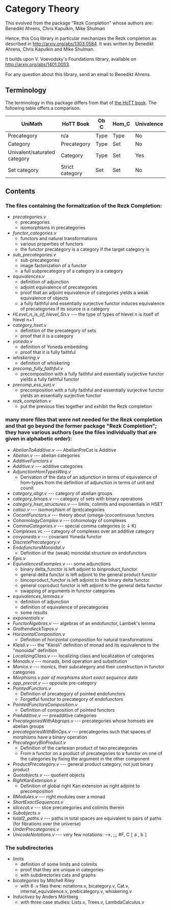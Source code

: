 Category Theory
===============

This evolved from the package "Rezk Completion" whose authors are: Benedikt Ahrens, Chris Kapulkin, Mike Shulman

Hence, this Coq library in particular mechanizes the Rezk completion as described in
http://arxiv.org/abs/1303.0584.
It was written by Benedikt Ahrens, Chris Kapulkin and Mike Shulman.

It builds upon V. Voevodsky's Foundations library, available on
http://arxiv.org/abs/1401.0053.

For any question about this library, send an email to Benedikt Ahrens.

## Terminology

The terminology in this package differs from that
of [the HoTT book](https://homotopytypetheory.org/book/).
The following table offers a comparison.

| UniMath                      | HoTT Book       | Ob C | Hom_C | Univalence |
|------------------------------|-----------------|------|-------|------------|
| Precategory                  | n/a             | Type | Type  | No         |
| Category                     | Precategory     | Type | Set   | No         |
| Univalent/saturated category | Category        | Type | Set   | Yes        |
| Set category                 | Strict category | Set  | Set   | No         |

## Contents

### The files containing the formalization of the Rezk Completion:

* *precategories.v*
  * precategories
  * isomorphisms in precategories
* *functor_categories.v*
  * functors and natural transformations
  * various properties of functors
  * the functor precategory is a category if the target category is
* *sub_precategories.v*
  * sub-precategories
  * image factorization of a functor
  * a full subprecategory of a category is a category
* *equivalences.v*
  * definition of adjunction
  * adjoint equivalence of precategories
  * proof that an adjoint equivalence of categories yields a weak equivalence of objects
  * a fully faithful and essentially surjective functor induces equivalence of precategories if its source is a category
* *HLevel_n_is_of_hlevel_Sn.v* --- the type of types of hlevel n is itself of hlevel n+1
* *category_hset.v*
  * definition of the precategory of sets
  * proof that it is a category
* *yoneda.v*
  * definition of Yoneda embedding
  * proof that it is fully faithful
* *whiskering.v*
  * definition of whiskering
* *precomp_fully_faithful.v*
  * precomposition with a fully faithful and essentially surjective functor yields a fully faithful functor
* *precomp_ess_surj.v*
  * precomposition with a fully faithful and essentially surjective functor yields an essentially surjective functor
* *rezk_completion.v*
  * put the previous files together and exhibit the Rezk completion

### many more files that were not needed for the Rezk completion and that go beyond the former package "Rezk Completion"; they have various authors (see the files individually that are given in alphabetic order):
* *AbelianToAdditive.v* --- AbelianPreCat is Additive
* *Abelian.v* --- abelian categories
* *AdditiveFunctors.v*
* *Additive.v* --- additive categories
* *AdjunctionHomTypesWeq.v*
  * Derivation of the data of an adjunction in terms of equivalence of hom-types from the definition of adjunction in terms of unit and counit
* *category_abgr.v* --- category of abelian groups
* *category_binops.v* --- category of sets with binary operations
* *category_hset_structures.v* --- limits, colimits and exponentials in HSET
* *catiso.v* --- isomorphism of (pre)categories
* *CocontFunctors.v* --- theory about (omega-)cocontinuous functors
* *CohomologyComplex.v* --- cohomology of complexes
* *CommaCategories.v* --- special comma categories (c ↓ K)
* *Complexes.v*c --- category of complexes over an additive category
* *covyoneda.v* --- covariant Yoneda functor
* *DiscretePrecategory.v*
* *EndofunctorsMonoidal.v*
  * Definition of the (weak) monoidal structure on endofunctors
* *Epis.v*
* *EquivalencesExamples.v* --- some adjunctions
  * binary delta_functor is left adjoint to binproduct_functor
  * general delta functor is left adjoint to the general product
  functor
  * bincoproduct_functor is left adjoint to the binary delta functor
  * general coproduct functor is left adjoint to the general delta
  functor
  * swapping of arguments in functor categories
* *equivalences_lemmas.v*
  * definition of adjunction
  * definition of equivalence of precategories
  * some results
* *exponentials.v*
* *FunctorAlgebras.v* --- algebras of an endofunctor, Lambek's lemma
* *GrothendieckTopos.v*
* *HorizontalComposition.v*
  * Definition of horizontal composition for natural transformations
* *Kleisli.v* --- the "Kleisli" definition of monad and its equivalence to the "monoidal" definition
* *LocalizingClass.v* --- localizing class and localization of categories
* *Monads.v* --- monads, bind operation and substitution
* *Monics.v* --- monics, their subcategory and their construction in functor categories
* *Morphisms.v*
  *pair of morphisms*
  *short exact sequence data*
* *opp_precat.v* --- opposite pre-category
* *PointedFunctors.v*
  * Definition of precategory of pointed endofunctors
  * Forgetful functor to precategory of endofunctors
* *PointedFunctorsComposition.v*
  * Definition of composition of pointed functors
* *PreAdditive.v* --- preadditive categories
* *PrecategoriesWithAbgrops.v* --- precategories whose homsets are abelian groups
* *precategoriesWithBinOps.v* --- precategories such that spaces of morphisms have a binary operation
* *PrecategoryBinProduct.v*
  * Definition of the cartesian product of two precategories
  * From a functor on a product of precategories to a functor on one of the categories by fixing the argument in the other component
* *ProductPrecategory.v* --- general product category, not just binary product
* *Quotobjects.v* --- quotient objects
* *RightKanExtension.v*
  * Definition of global right Kan extension as right adjoint to precomposition
* *RModules.v* --- right modules over a monad
* *ShortExactSequences.v*
* *slicecat.v* --- slice precategories and colimits therein
* *Subobjects.v*
* *total2_paths.v* --- paths in total spaces are equivalent to pairs of paths (for fibrations over the universe)
* *UnderPrecategories.v*
* *UnicodeNotations.v* --- very few notations: -->, ;;, #F, C ⟦ a , b ⟧
  
### The subdirectories

* *limits*
  * definition of some limits and colimits
  * proof that they are unique in categories
  * with subdirectories cats and graphs
* *bicategories* by Mitchell Riley
  * with 6 .v files there: notations.v, bicategory.v, Cat.v, internal_equivalence.v, prebicategory.v, whiskering.v
* *Inductives* by Anders Mörtberg
  * with three case studies: Lists.v, Trees.v, LambdaCalculus.v
